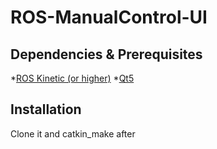 # ROS-ManualControl-UI
## Dependencies & Prerequisites
*[ROS Kinetic (or higher)](http://wiki.ros.org/ROS/Installation) 
*[Qt5](https://www.qt.io/download)
## Installation
Clone it and catkin_make after 

